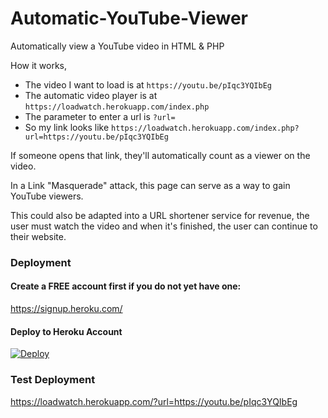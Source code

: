# Automatic-YouTube-Viewer
Automatically view a YouTube video in HTML &amp; PHP

    
How it works,     
- The video I want to load is at `https://youtu.be/pIqc3YQIbEg`    
- The automatic video player is at `https://loadwatch.herokuapp.com/index.php`     
- The parameter to enter a url is `?url=`     
- So my link looks like `https://loadwatch.herokuapp.com/index.php?url=https://youtu.be/pIqc3YQIbEg`         
  
   
If someone opens that link, they'll automatically count as a viewer on the video.     
   
In a Link "Masquerade" attack, this page can serve as a way to gain YouTube viewers.   
      
This could also be adapted into a URL shortener service for revenue, the user must watch the video and when it's finished, the user can continue to their website.
   
### Deployment
#### Create a FREE account first if you do not yet have one:      
https://signup.heroku.com/       
      
#### Deploy to Heroku Account
[![Deploy](https://www.herokucdn.com/deploy/button.svg)](https://heroku.com/deploy)
    
    
### Test Deployment     
https://loadwatch.herokuapp.com/?url=https://youtu.be/pIqc3YQIbEg    
   
